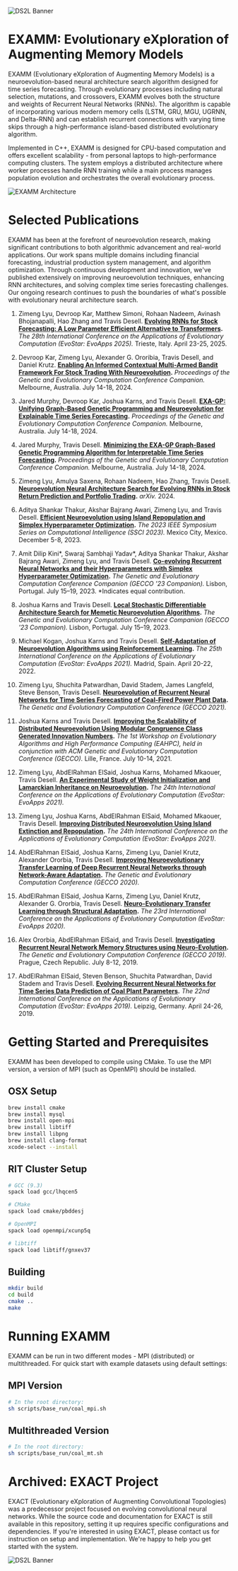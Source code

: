 ![DS2L Banner](images/lab_logo_banner.png)

# EXAMM: Evolutionary eXploration of Augmenting Memory Models

EXAMM (Evolutionary eXploration of Augmenting Memory Models) is a neuroevolution-based neural architecture search algorithm designed for time series forecasting. Through evolutionary processes including natural selection, mutations, and crossovers, EXAMM evolves both the structure and weights of Recurrent Neural Networks (RNNs). The algorithm is capable of incorporating various modern memory cells (LSTM, GRU, MGU, UGRNN, and Delta-RNN) and can establish recurrent connections with varying time skips through a high-performance island-based distributed evolutionary algorithm.

Implemented in C++, EXAMM is designed for CPU-based computation and offers excellent scalability - from personal laptops to high-performance computing clusters. The system employs a distributed architecture where worker processes handle RNN training while a main process manages population evolution and orchestrates the overall evolutionary process.

![EXAMM Architecture](images/examm.png)

# Selected Publications

EXAMM has been at the forefront of neuroevolution research, making significant contributions to both algorithmic advancement and real-world applications. Our work spans multiple domains including financial forecasting, industrial production system management, and algorithm optimization. Through continuous development and innovation, we've published extensively on improving neuroevolution techniques, enhancing RNN architectures, and solving complex time series forecasting challenges. Our ongoing research continues to push the boundaries of what's possible with evolutionary neural architecture search. 

1. Zimeng Lyu, Devroop Kar, Matthew Simoni, Rohaan Nadeem, Avinash Bhojanapalli, Hao Zhang and Travis Desell. **[Evolving RNNs for Stock Forecasting: A Low Parameter Efficient Alternative to Transformers](link).** *The 28th International Conference on the Applications of Evolutionary Computation (EvoStar: EvoApps 2025).* Trieste, Italy. April 23-25, 2025.

2. Devroop Kar, Zimeng Lyu, Alexander G. Ororibia, Travis Desell, and Daniel Krutz. **[Enabling An Informed Contextual Multi-Armed Bandit Framework For Stock Trading With Neuroevolution](link).** *Proceedings of the Genetic and Evolutionary Computation Conference Companion.* Melbourne, Australia. July 14-18, 2024.

3. Jared Murphy, Devroop Kar, Joshua Karns, and Travis Desell. **[EXA-GP: Unifying Graph-Based Genetic Programming and Neuroevolution for Explainable Time Series Forecasting](link).** *Proceedings of the Genetic and Evolutionary Computation Conference Companion.* Melbourne, Australia. July 14-18, 2024.

4. Jared Murphy, Travis Desell. **[Minimizing the EXA-GP Graph-Based Genetic Programming Algorithm for Interpretable Time Series Forecasting](link).** *Proceedings of the Genetic and Evolutionary Computation Conference Companion.* Melbourne, Australia. July 14-18, 2024.

5. Zimeng Lyu, Amulya Saxena, Rohaan Nadeem, Hao Zhang, Travis Desell. **[Neuroevolution Neural Architecture Search for Evolving RNNs in Stock Return Prediction and Portfolio Trading](link).** *arXiv.* 2024.

6. Aditya Shankar Thakur, Akshar Bajrang Awari, Zimeng Lyu, and Travis Desell. **[Efficient Neuroevolution using Island Repopulation and Simplex Hyperparameter Optimization](link).** *The 2023 IEEE Symposium Series on Computational Intelligence (SSCI 2023).* Mexico City, Mexico. December 5-8, 2023.

7. Amit Dilip Kini*, Swaraj Sambhaji Yadav*, Aditya Shankar Thakur, Akshar Bajrang Awari, Zimeng Lyu, and Travis Desell. **[Co-evolving Recurrent Neural Networks and their Hyperparameters with Simplex Hyperparameter Optimization](link).** *The Genetic and Evolutionary Computation Conference Companion (GECCO '23 Companion).* Lisbon, Portugal. July 15–19, 2023. *Indicates equal contribution.

8. Joshua Karns and Travis Desell. **[Local Stochastic Differentiable Architecture Search for Memetic Neuroevolution Algorithms](link).** *The Genetic and Evolutionary Computation Conference Companion (GECCO '23 Companion).* Lisbon, Portugal. July 15–19, 2023.

9. Michael Kogan, Joshua Karns and Travis Desell. **[Self-Adaptation of Neuroevolution Algorithms using Reinforcement Learning](link).** *The 25th International Conference on the Applications of Evolutionary Computation (EvoStar: EvoApps 2021).* Madrid, Spain. April 20-22, 2022.

10. Zimeng Lyu, Shuchita Patwardhan, David Stadem, James Langfeld, Steve Benson, Travis Desell. **[Neuroevolution of Recurrent Neural Networks for Time Series Forecasting of Coal-Fired Power Plant Data](link).** *The Genetic and Evolutionary Computation Conference (GECCO 2021).*

11. Joshua Karns and Travis Desell. **[Improving the Scalability of Distributed Neuroevolution Using Modular Congruence Class Generated Innovation Numbers](link).** *The 1st Workshop on Evolutionary Algorithms and High Performance Computing (EAHPC), held in conjunction with ACM Genetic and Evolutionary Computation Conference (GECCO).* Lille, France. July 10-14, 2021.

12. Zimeng Lyu, AbdElRahman ElSaid, Joshua Karns, Mohamed Mkaouer, Travis Desell. **[An Experimental Study of Weight Initialization and Lamarckian Inheritance on Neuroevolution](link).** *The 24th International Conference on the Applications of Evolutionary Computation (EvoStar: EvoApps 2021).*

13. Zimeng Lyu, Joshua Karns, AbdElRahman ElSaid, Mohamed Mkaouer, Travis Desell. **[Improving Distributed Neuroevolution Using Island Extinction and Repopulation](link).** *The 24th International Conference on the Applications of Evolutionary Computation (EvoStar: EvoApps 2021).*

14. AbdElRahman ElSaid, Joshua Karns, Zimeng Lyu, Daniel Krutz, Alexander Ororbia, Travis Desell. **[Improving Neuroevolutionary Transfer Learning of Deep Recurrent Neural Networks through Network-Aware Adaptation](link).** *The Genetic and Evolutionary Computation Conference (GECCO 2020).*

15. AbdElRahman ElSaid, Joshua Karns, Zimeng Lyu, Daniel Krutz, Alexander G. Ororbia, Travis Desell. **[Neuro-Evolutionary Transfer Learning through Structural Adaptation](link).** *The 23rd International Conference on the Applications of Evolutionary Computation (EvoStar: EvoApps 2020).*

16. Alex Ororbia, AbdElRahman ElSaid, and Travis Desell. **[Investigating Recurrent Neural Network Memory Structures using Neuro-Evolution](https://dl.acm.org/citation.cfm?id=3321795).** *The Genetic and Evolutionary Computation Conference (GECCO 2019).* Prague, Czech Republic. July 8-12, 2019.

17. AbdElRahman ElSaid, Steven Benson, Shuchita Patwardhan, David Stadem and Travis Desell. **[Evolving Recurrent Neural Networks for Time Series Data Prediction of Coal Plant Parameters](https://link.springer.com/chapter/10.1007/978-3-030-16692-2_33).** *The 22nd International Conference on the Applications of Evolutionary Computation (EvoStar: EvoApps 2019).* Leipzig, Germany. April 24-26, 2019.



# Getting Started and Prerequisites

EXAMM has been developed to compile using CMake. To use the MPI version, a version of MPI (such as OpenMPI) should be installed.

## OSX Setup
```bash
brew install cmake
brew install mysql
brew install open-mpi
brew install libtiff
brew install libpng
brew install clang-format
xcode-select --install
```

## RIT Cluster Setup
```bash
# GCC (9.3)
spack load gcc/lhqcen5

# CMake
spack load cmake/pbddesj

# OpenMPI
spack load openmpi/xcunp5q

# libtiff
spack load libtiff/gnxev37
```

## Building
```bash
mkdir build
cd build
cmake ..
make
```

# Running EXAMM

EXAMM can be run in two different modes - MPI (distributed) or multithreaded. For quick start with example datasets using default settings:

## MPI Version
```bash
# In the root directory:
sh scripts/base_run/coal_mpi.sh
```

## Multithreaded Version
```bash
# In the root directory:
sh scripts/base_run/coal_mt.sh
```

# Archived: EXACT Project

EXACT (Evolutionary eXploration of Augmenting Convolutional Topologies) was a predecessor project focused on evolving convolutional neural networks. While the source code and documentation for EXACT is still available in this repository, setting it up requires specific configurations and dependencies. If you're interested in using EXACT, please contact us for instruction on setup and implementation. We're happy to help you get started with the system.

![DS2L Banner](images/lab_logo_banner.png)
